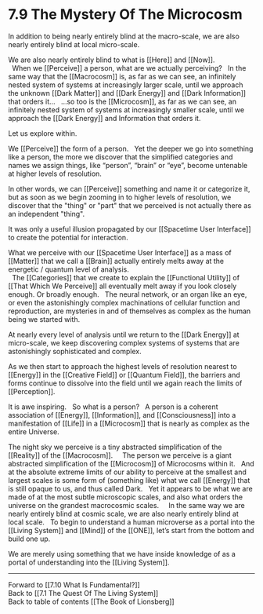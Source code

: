# 7.9 The Mystery Of The Microcosm

In addition to being nearly entirely blind at the macro-scale, we are also nearly entirely blind at local micro-scale. 

We are also nearly entirely blind to what is [[Here]] and [[Now]].  
 
When we [[Perceive]] a person, what are we actually perceiving? 
 
In the same way that the [[Macrocosm]] is, as far as we can see, an infinitely nested system of systems at increasingly larger scale, until we approach the unknown [[Dark Matter]] and [[Dark Energy]] and [[Dark Information]] that orders it… 
 
…so too is the [[Microcosm]], as far as we can see, an infinitely nested system of systems at increasingly smaller scale, until we approach the [[Dark Energy]] and Information that orders it. 

Let us explore within. 

We [[Perceive]] the form of a person. 
 
Yet the deeper we go into something like a person, the more we discover that the simplified categories and names we assign things, like “person”, “brain” or “eye”, become untenable at higher levels of resolution. 

In other words, we can [[Perceive]] something and name it or categorize it, but as soon as we begin zooming in to higher levels of resolution, we discover that the "thing" or "part" that we perceived is not actually there as an independent "thing". 

It was only a useful illusion propagated by our [[Spacetime User Interface]] to create the potential for interaction. 

What we perceive with our [[Spacetime User Interface]] as a mass of [[Matter]] that we call a [[Brain]] actually entirely melts away at the energetic / quantum level of analysis.  
 
The [[Categories]] that we create to explain the [[Functional Utility]] of [[That Which We Perceive]] all eventually melt away if you look closely enough. Or broadly enough. 
 
The neural network, or an organ like an eye, or even the astonishingly complex machinations of cellular function and reproduction, are mysteries in and of themselves as complex as the human being we started with. 

At nearly every level of analysis until we return to the [[Dark Energy]] at micro-scale, we keep discovering complex systems of systems that are astonishingly sophisticated and complex. 

As we then start to approach the highest levels of resolution nearest to [[Energy]] in the [[Creative Field]] or [[Quantum Field]], the barriers and forms continue to dissolve into the field until we again reach the limits of [[Perception]]. 

It is awe inspiring. 
 
So what is a person? 
 
A person is a coherent association of [[Energy]], [[Information]], and [[Consciousness]] into a manifestation of [[Life]] in a [[Microcosm]] that is nearly as complex as the entire Universe. 

The night sky we perceive is a tiny abstracted simplification of the [[Reality]] of the [[Macrocosm]].  
 
The person we perceive is a giant abstracted simplification of the [[Microcosm]] of Microcosms within it. 
 
And at the absolute extreme limits of our ability to perceive at the smallest and largest scales is some form of (something like) what we call [[Energy]] that is still opaque to us, and thus called Dark. 
 
Yet it appears to be what we are made of at the most subtle microscopic scales, and also what orders the universe on the grandest macrocosmic scales.  
 
In the same way we are nearly entirely blind at cosmic scale, we are also nearly entirely blind at local scale. 
 
To begin to understand a human microverse as a portal into the [[Living System]] and [[Mind]] of the [[ONE]], let’s start from the bottom and build one up. 

We are merely using something that we have inside knowledge of as a portal of understanding into the [[Living System]]. 

___

Forward to [[7.10 What Is Fundamental?]]              
Back to [[7.1 The Quest Of The Living System]]            
Back to table of contents [[The Book of Lionsberg]]  



